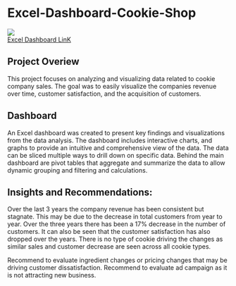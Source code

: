# Excel-Dashboard-Cookie-Shop

![](sql_layout.jpg)  
[Excel Dashboard LinK ](Exceldashboard2024macro.xlsm)



## Project Overiew
This project focuses on analyzing and visualizing data related to cookie company sales.  The goal was to easily visualize the companies revenue over time, customer satisfaction, and the acquisition of customers.   

## Dashboard 
An Excel dashboard was created to present key findings and visualizations from the data analysis. The dashboard includes interactive charts, and graphs to provide an intuitive and comprehensive view of the data.  The data can be sliced multiple ways to drill down on specific data.  Behind the main dashboard are pivot tables that aggregate and summarize the data to allow dynamic grouping and filtering and calculations.  

## Insights and Recommendations:
Over the last 3 years the company revenue has been consistent but stagnate.  This may be due to the decrease in total customers from year to year.  Over the three years there has been a 17% decrease in the number of customers.  It can also be seen that the customer satisfaction has also dropped over the years.   There is no type of cookie driving the changes as similar sales and customer decrease are seen across all cookie types.  

Recommend to evaluate ingredient changes or pricing changes that may be driving customer dissatisfaction.  Recommend to evaluate ad campaign as it is not attracting new business.  

